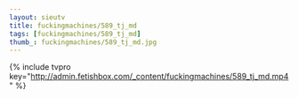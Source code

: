 ```yaml
--- 
layout: sieutv
title: fuckingmachines/589_tj_md
tags: [fuckingmachines/589_tj_md]
thumb_: fuckingmachines/589_tj_md.jpg
---
```

{% include tvpro key="http://admin.fetishbox.com/_content/fuckingmachines/589_tj_md.mp4" %} 
